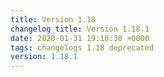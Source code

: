 ```yaml
---
title: Version 1.18
changelog_title: Version 1.18.1
date: 2020-01-31 19:10:30 +0000
tags: changelogs 1.18 deprecated
version: 1.18.1
---
```

<script src="https://gist.github.com/spinnaker-release/306d7e241272980642e918f64ed91fe3.js?file=1.18.1.md"/>
<script src="https://gist.github.com/spinnaker-release/306d7e241272980642e918f64ed91fe3.js?file=1.18.0.md"/>
